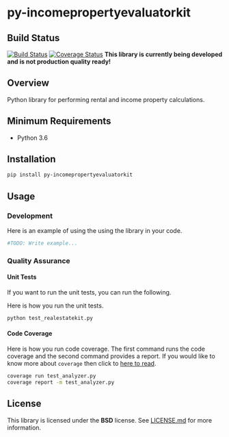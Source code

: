 # py-incomepropertyevaluatorkit
## Build Status
[![Build Status](https://travis-ci.org/MikaSoftware/py-incomepropertyevaluatorkit.svg?branch=master)](https://travis-ci.org/MikaSoftware/py-incomepropertyevaluatorkit)
[![Coverage Status](https://coveralls.io/repos/github/MikaSoftware/py-incomepropertyevaluatorkit/badge.svg?branch=master)](https://coveralls.io/github/MikaSoftware/py-incomepropertyevaluatorkit?branch=master)
**This library is currently being developed and is not production quality ready!**

## Overview
Python library for performing rental and income property calculations.

## Minimum Requirements
* Python 3.6

## Installation
  ```bash
  pip install py-incomepropertyevaluatorkit
  ```

## Usage
### Development
Here is an example of using the using the library in your code.

  ```python
  #TODO: Write example...
  ```

### Quality Assurance
#### Unit Tests
If you want to run the unit tests, you can run the following.

Here is how you run the unit tests.

```bash
python test_realestatekit.py
```

#### Code Coverage
Here is how you run code coverage. The first command runs the code coverage
and the second command provides a report. If you would like to know more about ``coverage`` then click to [here to read](http://coverage.readthedocs.io/en/latest/).

```bash
coverage run test_analyzer.py
coverage report -m test_analyzer.py
```

## License
This library is licensed under the **BSD** license. See [LICENSE.md](LICENSE.md) for more information.
